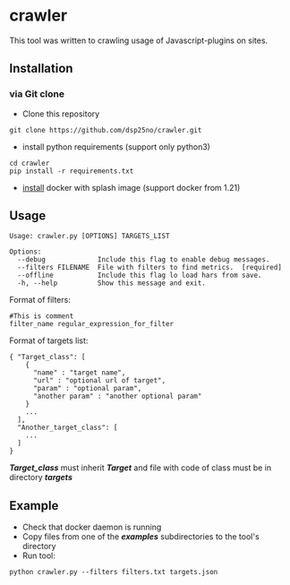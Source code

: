 # crawler
This tool was written to crawling usage of Javascript-plugins on sites.
## Installation
### via Git clone
- Clone this repository
```
git clone https://github.com/dsp25no/crawler.git
```
- install python requirements (support only python3)
```
cd crawler
pip install -r requirements.txt
```
- [install](http://splash.readthedocs.io/en/stable/install.html) docker with splash image (support docker from 1.21)

## Usage
```
Usage: crawler.py [OPTIONS] TARGETS_LIST

Options:
  --debug             Include this flag to enable debug messages.
  --filters FILENAME  File with filters to find metrics.  [required]
  --offline           Include this flag lo load hars from save.
  -h, --help          Show this message and exit.
  ```
Format of filters:
```
#This is comment
filter_name regular_expression_for_filter
```
Format of targets list:
```
{ "Target_class": [
    {
      "name" : "target name",
      "url" : "optional url of target",
      "param" : "optional param",
      "another param" : "another optional param"
    }
    ...
  ],
  "Another_target_class": [
    ...
  ]
}
```
**_Target_class_** must inherit **_Target_** and file with code of class must be in directory **_targets_**

## Example
- Check that docker daemon is running
- Copy files from one of the **_examples_** subdirectories to the tool's directory
- Run tool:
```
python crawler.py --filters filters.txt targets.json
```
